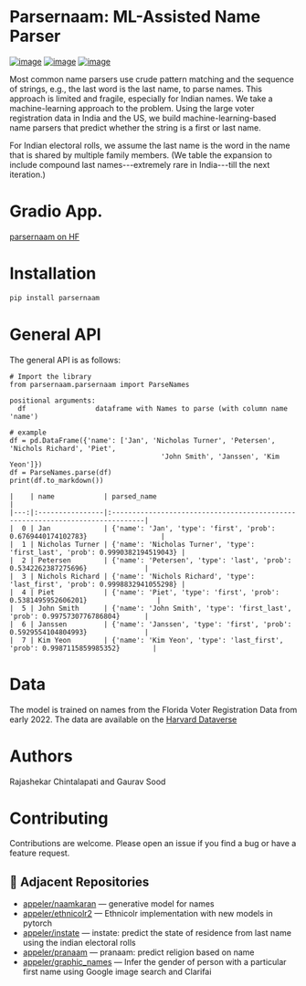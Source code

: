 # Parsernaam: ML-Assisted Name Parser

[![image](https://github.com/appeler/parsernaam/workflows/test/badge.svg)](https://github.com/appeler/parsernaam/actions?query=workflow%3Atest)
[![image](https://img.shields.io/pypi/v/parsernaam.svg)](https://pypi.python.org/pypi/parsernaam)
[![image](https://static.pepy.tech/badge/parsernaam)](https://pepy.tech/project/parsernaam)

Most common name parsers use crude pattern matching and the sequence of
strings, e.g., the last word is the last name, to parse names. This
approach is limited and fragile, especially for Indian names. We take a
machine-learning approach to the problem. Using the large voter
registration data in India and the US, we build machine-learning-based name
parsers that predict whether the string is a first or last name.

For Indian electoral rolls, we assume the last name is the word in the
name that is shared by multiple family members. (We table the expansion
to include compound last names\-\--extremely rare in India\-\--till the
next iteration.)

# Gradio App.

[parsernaam on HF](https://huggingface.co/spaces/sixtyfold/parsernaam)

# Installation

``` bash
pip install parsernaam
```

# General API

The general API is as follows:

    # Import the library
    from parsernaam.parsernaam import ParseNames

    positional arguments:
      df                 dataframe with Names to parse (with column name 'name')

    # example
    df = pd.DataFrame({'name': ['Jan', 'Nicholas Turner', 'Petersen', 'Nichols Richard', 'Piet',
                                         'John Smith', 'Janssen', 'Kim Yeon']})
    df = ParseNames.parse(df)
    print(df.to_markdown())

    |    | name            | parsed_name                                                                   |
    |---:|:----------------|:------------------------------------------------------------------------------|
    |  0 | Jan             | {'name': 'Jan', 'type': 'first', 'prob': 0.6769440174102783}                  |
    |  1 | Nicholas Turner | {'name': 'Nicholas Turner', 'type': 'first_last', 'prob': 0.9990382194519043} |
    |  2 | Petersen        | {'name': 'Petersen', 'type': 'last', 'prob': 0.5342262387275696}              |
    |  3 | Nichols Richard | {'name': 'Nichols Richard', 'type': 'last_first', 'prob': 0.9998832941055298} |
    |  4 | Piet            | {'name': 'Piet', 'type': 'first', 'prob': 0.5381495952606201}                 |
    |  5 | John Smith      | {'name': 'John Smith', 'type': 'first_last', 'prob': 0.9975730776786804}      |
    |  6 | Janssen         | {'name': 'Janssen', 'type': 'first', 'prob': 0.5929554104804993}              |
    |  7 | Kim Yeon        | {'name': 'Kim Yeon', 'type': 'last_first', 'prob': 0.9987115859985352}        |

# Data

The model is trained on names from the Florida Voter Registration Data
from early 2022. The data are available on the [Harvard
Dataverse](http://dx.doi.org/10.7910/DVN/UBIG3F)

# Authors

Rajashekar Chintalapati and Gaurav Sood

# Contributing

Contributions are welcome. Please open an issue if you find a bug or
have a feature request.

## 🔗 Adjacent Repositories

- [appeler/naamkaran](https://github.com/appeler/naamkaran) — generative model for names
- [appeler/ethnicolr2](https://github.com/appeler/ethnicolr2) — Ethnicolr implementation with new models in pytorch
- [appeler/instate](https://github.com/appeler/instate) — instate: predict the state of residence from last name using the indian electoral rolls
- [appeler/pranaam](https://github.com/appeler/pranaam) — pranaam: predict religion based on name
- [appeler/graphic_names](https://github.com/appeler/graphic_names) — Infer the gender of person with a particular first name using Google image search and Clarifai
